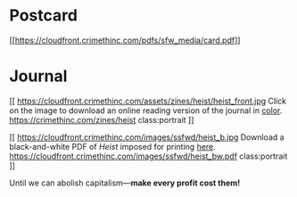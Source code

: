 # Postcard

[[https://cloudfront.crimethinc.com/pdfs/sfw_media/card.pdf]]
<!-- TODO: add JPG of this PDF -->

# Journal

[[ https://cloudfront.crimethinc.com/assets/zines/heist/heist_front.jpg Click on the image to download an online reading version of the journal in [color](https://cloudfront.crimethinc.com/images/ssfwd/heist.pdf). https://crimethinc.com/zines/heist class:portrait ]]

[[ https://cloudfront.crimethinc.com/images/ssfwd/heist_b.jpg Download a black-and-white PDF of _Heist_ imposed for printing [here](https://cloudfront.crimethinc.com/images/ssfwd/heist_bw.pdf). https://cloudfront.crimethinc.com/images/ssfwd/heist_bw.pdf class:portrait ]]

Until we can abolish capitalism—**make every profit cost them!**
